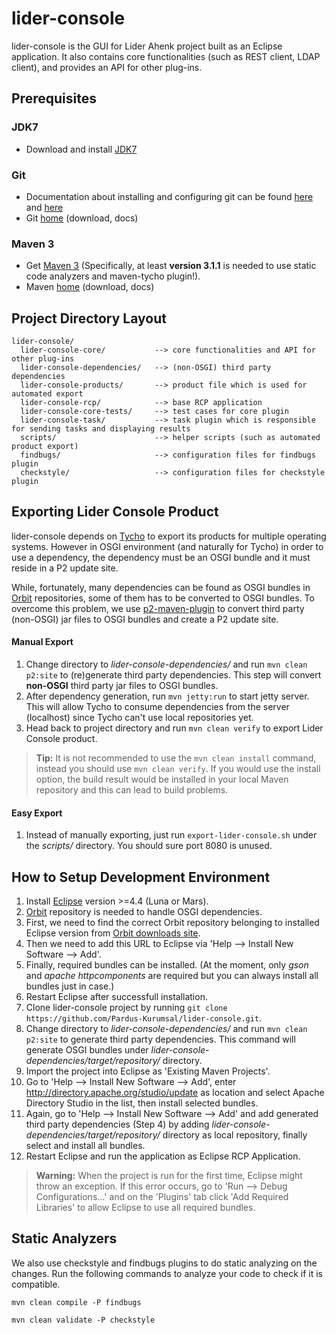 # lider-console

lider-console is the GUI for Lider Ahenk project built as an Eclipse application. It also contains core functionalities (such as REST client, LDAP client), and provides an API for other plug-ins.

## Prerequisites

### JDK7

- Download and install [JDK7](http://www.oracle.com/technetwork/java/javase/downloads/jdk7-downloads-1880260.html)

### Git

- Documentation about installing and configuring git can be found [here](https://git-scm.com/book/en/v2/Getting-Started-Installing-Git) and [here](https://git-scm.com/book/en/v2/Getting-Started-First-Time-Git-Setup)
- Git [home](http://git-scm.com/) (download, docs)

### Maven 3

- Get [Maven 3](http://maven.apache.org/install.html) (Specifically, at least **version 3.1.1** is needed to use static code analyzers and maven-tycho plugin!).
- Maven [home](https://maven.apache.org/) (download, docs)

## Project Directory Layout

    lider-console/
      lider-console-core/           --> core functionalities and API for other plug-ins
      lider-console-dependencies/   --> (non-OSGI) third party dependencies
      lider-console-products/       --> product file which is used for automated export
      lider-console-rcp/            --> base RCP application
      lider-console-core-tests/     --> test cases for core plugin
      lider-console-task/           --> task plugin which is responsible for sending tasks and displaying results
      scripts/                      --> helper scripts (such as automated product export)
      findbugs/                     --> configuration files for findbugs plugin
      checkstyle/                   --> configuration files for checkstyle plugin

## Exporting Lider Console Product

lider-console depends on [Tycho](https://eclipse.org/tycho/) to export its products for multiple operating systems. However in OSGI environment (and naturally for Tycho) in order to use a dependency, the dependency must be an OSGI bundle and it must reside in a P2 update site.

While, fortunately, many dependencies can be found as OSGI bundles in [Orbit](http://www.eclipse.org/orbit/) repositories, some of them has to be converted to OSGI bundles. To overcome this problem, we use [p2-maven-plugin](https://github.com/reficio/p2-maven-plugin/) to convert third party (non-OSGI) jar files to OSGI bundles and create a P2 update site.

#### Manual Export

1. Change directory to *lider-console-dependencies/* and run `mvn clean p2:site` to (re)generate third party dependencies. This step will convert **non-OSGI** third party jar files to OSGI bundles.
2. After dependency generation, run `mvn jetty:run` to start jetty server. This will allow Tycho to consume dependencies from the server (localhost) since Tycho can't use local repositories yet.
3. Head back to project directory and run `mvn clean verify` to export Lider Console product.

> **Tip:** It is not recommended to use the `mvn clean install` command, instead you should use `mvn clean verify`. If you would use the install option, the build result would be installed in your local Maven repository and this can lead to build problems.

#### Easy Export

1. Instead of manually exporting, just run `export-lider-console.sh` under the *scripts/* directory. You should sure port 8080 is unused.

## How to Setup Development Environment

1. Install [Eclipse](https://eclipse.org/downloads/) version >=4.4 (Luna or Mars).
2. [Orbit](http://www.eclipse.org/orbit/) repository is needed to handle OSGI dependencies.
  1. First, we need to find the correct Orbit repository belonging to installed Eclipse version from [Orbit downloads site](http://download.eclipse.org/tools/orbit/downloads/).
  2. Then we need to add this URL to Eclipse via 'Help --> Install New Software --> Add'.
  3. Finally, required bundles can be installed. (At the moment, only *gson* and *apache httpcomponents* are required but you can always install all bundles just in case.)
  4. Restart Eclipse after successfull installation.
3. Clone lider-console project by running `git clone https://github.com/Pardus-Kurumsal/lider-console.git`.
4. Change directory to *lider-console-dependencies/* and run `mvn clean p2:site` to generate third party dependencies. This command will generate OSGI bundles under *lider-console-dependencies/target/repository/* directory.
5. Import the project into Eclipse as 'Existing Maven Projects'.
6. Go to 'Help --> Install New Software --> Add', enter http://directory.apache.org/studio/update as location and select Apache Directory Studio in the list, then install selected bundles.
7. Again, go to 'Help --> Install New Software --> Add' and add generated third party dependencies (Step 4) by adding *lider-console-dependencies/target/repository/* directory as local repository, finally select and install all bundles.
8. Restart Eclipse and run the application as Eclipse RCP Application.

> **Warning:** When the project is run for the first time, Eclipse might throw an exception. If this error occurs, go to 'Run --> Debug Configurations...' and on the 'Plugins' tab click 'Add Required Libraries' to allow Eclipse to use all required bundles.

## Static Analyzers

We also use checkstyle and findbugs plugins to do static analyzing on the changes. Run the following commands to analyze your code to check if it is compatible.

`mvn clean compile -P findbugs`

`mvn clean validate -P checkstyle`
